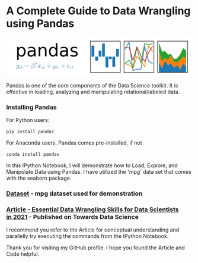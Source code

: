 # A Complete Guide to Data Wrangling using Pandas
![Pandas Logo](./images/pandas_logo.png)


Pandas is one of the core components of the Data Science toolkit. It is effective in loading, analyzing and manipulating relational/labeled data.

### Installing Pandas
For Python users:
```
pip install pandas
```

For Anaconda users, Pandas comes pre-installed, if not
```
conda install pandas
```
In this IPython Notebook, I will demonstrate how to Load, Explore, and Manipulate Data using Pandas. I have utilized the 'mpg' data set that comes with the seaborn package.

### [Dataset](./data/mpg_dataset.csv) - mpg dataset used for demonstration

### [Article - Essential Data Wrangling Skills for Data Scientists in 2021](https://towardsdatascience.com/essential-data-wrangling-skills-for-data-scientists-in-2021-87a5cb698287) - Published on Towards Data Science

I recommend you refer to the Article for conceptual understanding and parallelly try executing the commands from the IPython Notebook.


Thank you for visiting my GitHub profile. I hope you found the Article and Code helpful.